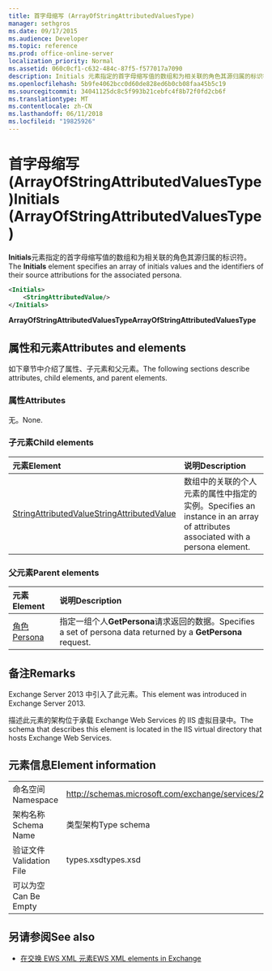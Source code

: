 ```yaml
---
title: 首字母缩写 (ArrayOfStringAttributedValuesType)
manager: sethgros
ms.date: 09/17/2015
ms.audience: Developer
ms.topic: reference
ms.prod: office-online-server
localization_priority: Normal
ms.assetid: 060c0cf1-c632-484c-87f5-f577017a7090
description: Initials 元素指定的首字母缩写值的数组和为相关联的角色其源归属的标识符。
ms.openlocfilehash: 5b9fe4062bcc0d60de828ed6b0cb08faa45b5c19
ms.sourcegitcommit: 34041125dc8c5f993b21cebfc4f8b72f0fd2cb6f
ms.translationtype: MT
ms.contentlocale: zh-CN
ms.lasthandoff: 06/11/2018
ms.locfileid: "19825926"
---
```

# <a name="initials-arrayofstringattributedvaluestype"></a><span data-ttu-id="65fae-103">首字母缩写 (ArrayOfStringAttributedValuesType)</span><span class="sxs-lookup"><span data-stu-id="65fae-103">Initials (ArrayOfStringAttributedValuesType)</span></span>

<span data-ttu-id="65fae-104">**Initials**元素指定的首字母缩写值的数组和为相关联的角色其源归属的标识符。</span><span class="sxs-lookup"><span data-stu-id="65fae-104">The **Initials** element specifies an array of initials values and the identifiers of their source attributions for the associated persona.</span></span> 
  
```XML
<Initials>
    <StringAttributedValue/>
</Initials>
```

 <span data-ttu-id="65fae-105">**ArrayOfStringAttributedValuesType**</span><span class="sxs-lookup"><span data-stu-id="65fae-105">**ArrayOfStringAttributedValuesType**</span></span>
## <a name="attributes-and-elements"></a><span data-ttu-id="65fae-106">属性和元素</span><span class="sxs-lookup"><span data-stu-id="65fae-106">Attributes and elements</span></span>

<span data-ttu-id="65fae-107">如下章节中介绍了属性、子元素和父元素。</span><span class="sxs-lookup"><span data-stu-id="65fae-107">The following sections describe attributes, child elements, and parent elements.</span></span>
  
### <a name="attributes"></a><span data-ttu-id="65fae-108">属性</span><span class="sxs-lookup"><span data-stu-id="65fae-108">Attributes</span></span>

<span data-ttu-id="65fae-109">无。</span><span class="sxs-lookup"><span data-stu-id="65fae-109">None.</span></span>
  
### <a name="child-elements"></a><span data-ttu-id="65fae-110">子元素</span><span class="sxs-lookup"><span data-stu-id="65fae-110">Child elements</span></span>

|<span data-ttu-id="65fae-111">**元素**</span><span class="sxs-lookup"><span data-stu-id="65fae-111">**Element**</span></span>|<span data-ttu-id="65fae-112">**说明**</span><span class="sxs-lookup"><span data-stu-id="65fae-112">**Description**</span></span>|
|:-----|:-----|
|[<span data-ttu-id="65fae-113">StringAttributedValue</span><span class="sxs-lookup"><span data-stu-id="65fae-113">StringAttributedValue</span></span>](stringattributedvalue.md) <br/> |<span data-ttu-id="65fae-114">数组中的关联的个人元素的属性中指定的实例。</span><span class="sxs-lookup"><span data-stu-id="65fae-114">Specifies an instance in an array of attributes associated with a persona element.</span></span>  <br/> |
   
### <a name="parent-elements"></a><span data-ttu-id="65fae-115">父元素</span><span class="sxs-lookup"><span data-stu-id="65fae-115">Parent elements</span></span>

|<span data-ttu-id="65fae-116">**元素**</span><span class="sxs-lookup"><span data-stu-id="65fae-116">**Element**</span></span>|<span data-ttu-id="65fae-117">**说明**</span><span class="sxs-lookup"><span data-stu-id="65fae-117">**Description**</span></span>|
|:-----|:-----|
|[<span data-ttu-id="65fae-118">角色</span><span class="sxs-lookup"><span data-stu-id="65fae-118">Persona</span></span>](persona.md) <br/> |<span data-ttu-id="65fae-119">指定一组个人**GetPersona**请求返回的数据。</span><span class="sxs-lookup"><span data-stu-id="65fae-119">Specifies a set of persona data returned by a **GetPersona** request.</span></span>  <br/> |
   
## <a name="remarks"></a><span data-ttu-id="65fae-120">备注</span><span class="sxs-lookup"><span data-stu-id="65fae-120">Remarks</span></span>

<span data-ttu-id="65fae-121">Exchange Server 2013 中引入了此元素。</span><span class="sxs-lookup"><span data-stu-id="65fae-121">This element was introduced in Exchange Server 2013.</span></span>
  
<span data-ttu-id="65fae-122">描述此元素的架构位于承载 Exchange Web Services 的 IIS 虚拟目录中。</span><span class="sxs-lookup"><span data-stu-id="65fae-122">The schema that describes this element is located in the IIS virtual directory that hosts Exchange Web Services.</span></span>
  
## <a name="element-information"></a><span data-ttu-id="65fae-123">元素信息</span><span class="sxs-lookup"><span data-stu-id="65fae-123">Element information</span></span>

|||
|:-----|:-----|
|<span data-ttu-id="65fae-124">命名空间</span><span class="sxs-lookup"><span data-stu-id="65fae-124">Namespace</span></span>  <br/> |http://schemas.microsoft.com/exchange/services/2006/types  <br/> |
|<span data-ttu-id="65fae-125">架构名称</span><span class="sxs-lookup"><span data-stu-id="65fae-125">Schema Name</span></span>  <br/> |<span data-ttu-id="65fae-126">类型架构</span><span class="sxs-lookup"><span data-stu-id="65fae-126">Type schema</span></span>  <br/> |
|<span data-ttu-id="65fae-127">验证文件</span><span class="sxs-lookup"><span data-stu-id="65fae-127">Validation File</span></span>  <br/> |<span data-ttu-id="65fae-128">types.xsd</span><span class="sxs-lookup"><span data-stu-id="65fae-128">types.xsd</span></span>  <br/> |
|<span data-ttu-id="65fae-129">可以为空</span><span class="sxs-lookup"><span data-stu-id="65fae-129">Can Be Empty</span></span>  <br/> ||
   
## <a name="see-also"></a><span data-ttu-id="65fae-130">另请参阅</span><span class="sxs-lookup"><span data-stu-id="65fae-130">See also</span></span>



- [<span data-ttu-id="65fae-131">在交换 EWS XML 元素</span><span class="sxs-lookup"><span data-stu-id="65fae-131">EWS XML elements in Exchange</span></span>](ews-xml-elements-in-exchange.md)

